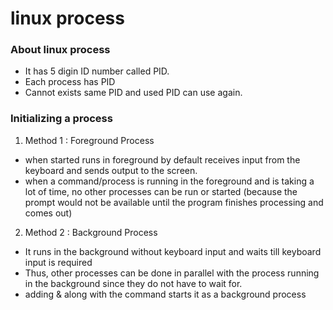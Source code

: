 # linux process

### About linux process

- It has 5 digin ID number called PID.
- Each process has PID
- Cannot exists same PID and used PID can use again.

### Initializing a process

1. Method 1 : Foreground Process

- when started runs in foreground by default receives input from the keyboard and sends output to the screen.
- when a command/process is running in the foreground and is taking a lot of time, no other processes can be run or started
  (because the prompt would not be available until the program finishes processing and comes out)

2. Method 2 : Background Process

- It runs in the background without keyboard input and waits till keyboard input is required
- Thus, other processes can be done in parallel with the process running in the background since they do not have to wait for.
- adding & along with the command starts it as a background process
